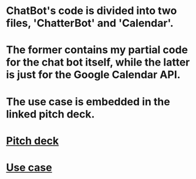 # ChatBot's code is divided into two files, 'ChatterBot' and 'Calendar'. 
# The former contains my partial code for the chat bot itself, while the latter is just for the Google Calendar API. 
# The use case is embedded in the linked pitch deck.
# [Pitch deck](https://app.pitch.com/app/presentation/d92b1c31-195e-4c7a-bd18-4ef5b5c22fed/5a49967f-0c00-432d-904d-2c11c3ff083f)
# [Use case](https://www.youtube.com/watch?v=-04OcRJnrgI)
